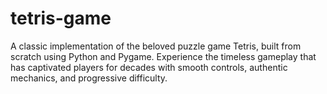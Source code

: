 # tetris-game
A classic implementation of the beloved puzzle game Tetris, built from scratch using Python and Pygame. Experience the timeless gameplay that has captivated players for decades with smooth controls, authentic mechanics, and progressive difficulty.
